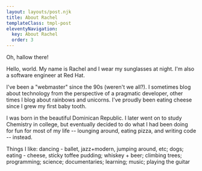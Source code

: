 ```yaml
---
layout: layouts/post.njk
title: About Rachel
templateClass: tmpl-post
eleventyNavigation:
  key: About Rachel
  order: 3
---
```


Oh, hallow there!

Hello, world. My name is Rachel and I wear my sunglasses at night. I'm also a software engineer at Red Hat.

I've been a "webmaster" since the 90s (weren't we all?). I sometimes blog about technology from the perspective of a pragmatic developer, other times I blog about rainbows and unicorns. I've proudly been eating cheese since I grew my first baby tooth.

I was born in the beautiful Dominican Republic. I later went on to study Chemistry in college, but eventually decided to do what I had been doing for fun for most of my life -- lounging around, eating pizza, and writing code -- instead.

Things I like: dancing - ballet, jazz+modern, jumping around, etc; dogs; eating - cheese, sticky toffee pudding; whiskey + beer; climbing trees; programming; science; documentaries; learning; music; playing the guitar
